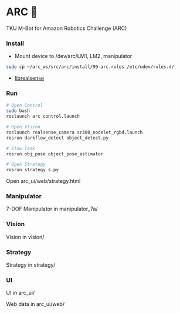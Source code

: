 # ARC :bicyclist:
TKU M-Bot for Amazon Robotics Challenge (ARC)


### Install

* Mount device to /dev/arc/LM1, LM2, manipulator

```bash
sudo cp ~/arc_ws/src/arc/install/99-arc.rules /etc/udev/rules.d/
```

* [librealsense](./vision/installation_librealsense.md)


### Run 

```bash
# Open Control 
sudo bash
roslaunch arc control.launch

# Open Vision 
roslaunch realsense_camera sr300_nodelet_rgbd.launch
rosrun darkflow_detect object_detect.py

# Stow Task
rosrun obj_pose object_pose_estimator 

# Open Strategy
rosrun strategy s.py
```

Open arc_ui/web/strategy.html


### Manipulator

7-DOF Manipulator in manipulator_7a/

### Vision

Vision in vision/

### Strategy

Strategy in strategy/

### UI

UI  in arc_ui/

Web data in arc_ui/web/
